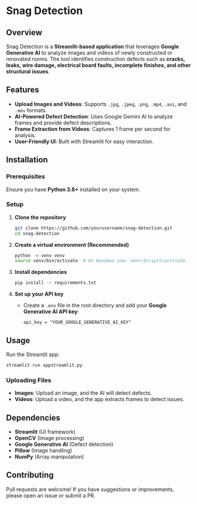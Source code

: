 # Snag Detection  

## Overview  
Snag Detection is a **Streamlit-based application** that leverages **Google Generative AI** to analyze images and videos of newly constructed or renovated rooms. The tool identifies construction defects such as **cracks, leaks, wire damage, electrical board faults, incomplete finishes, and other structural issues**.  

## Features  
- **Upload Images and Videos**: Supports `.jpg`, `.jpeg`, `.png`, `.mp4`, `.avi`, and `.mov` formats.  
- **AI-Powered Defect Detection**: Uses Google Gemini AI to analyze frames and provide defect descriptions.  
- **Frame Extraction from Videos**: Captures 1 frame per second for analysis.  
- **User-Friendly UI**: Built with Streamlit for easy interaction.  

## Installation  

### Prerequisites  
Ensure you have **Python 3.8+** installed on your system.  

### Setup  
1. **Clone the repository**  
   ```bash
   git clone https://github.com/yourusername/snag-detection.git
   cd snag-detection
   ```

2. **Create a virtual environment (Recommended)**  
   ```bash
   python -m venv venv
   source venv/bin/activate  # On Windows use: venv\Scripts\activate
   ```

3. **Install dependencies**  
   ```bash
   pip install -r requirements.txt
   ```

4. **Set up your API key**  
   - Create a `.env` file in the root directory and add your **Google Generative AI API key**:  
     ```plaintext
     api_key = "YOUR_GOOGLE_GENERATIVE_AI_KEY"
     ```

## Usage  

Run the Streamlit app:  
```bash
streamlit run appstreamlit.py
```

### Uploading Files  
- **Images**: Upload an image, and the AI will detect defects.  
- **Videos**: Upload a video, and the app extracts frames to detect issues.  

## Dependencies  
- **Streamlit** (UI framework)  
- **OpenCV** (Image processing)  
- **Google Generative AI** (Defect detection)  
- **Pillow** (Image handling)  
- **NumPy** (Array manipulation)  

## Contributing  
Pull requests are welcome! If you have suggestions or improvements, please open an issue or submit a PR.  

